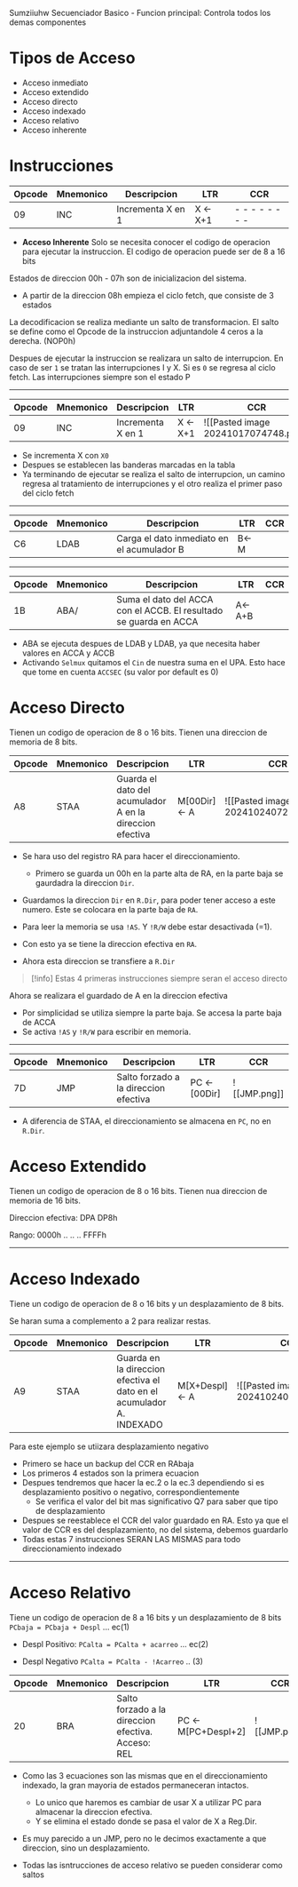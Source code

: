  Sumziiuhw
Secuenciador Basico - Funcion principal: Controla todos los demas componentes

# Tipos de Acceso

- Acceso inmediato
- Acceso extendido
- Acceso directo
- Acceso indexado
- Acceso relativo
- Acceso inherente

# Instrucciones


| Opcode | Mnemonico | Descripcion       | LTR      | CCR             |
| ------ | --------- | ----------------- | -------- | --------------- |
| 09     | INC       | Incrementa X en 1 | X <- X+1 | - - - - - - - - |


- **Acceso Inherente**
Solo se necesita conocer el codigo de operacion para ejecutar la instruccion.
El codigo de operacion puede ser de 8 a 16 bits


Estados de direccion 00h - 07h son de inicializacion del sistema.
- A partir de la direccion 08h empieza el ciclo fetch, que consiste de 3 estados

La decodificacion se realiza mediante un salto de transformacion. El salto se define como el Opcode de la instruccion adjuntandole 4 ceros a la derecha.  (NOP0h)

Despues de ejecutar la instruccion se realizara un salto de interrupcion. En caso de ser `1` se tratan las interrupciones I y X. Si es `0` se regresa al ciclo fetch.
Las interrupciones siempre son el estado P

___

| Opcode | Mnemonico | Descripcion       | LTR      | CCR                                  |
| ------ | --------- | ----------------- | -------- | ------------------------------------ |
| 09     | INC       | Incrementa X en 1 | X <- X+1 | ![[Pasted image 20241017074748.png]] |

- Se incrementa X con `X0`
- Despues se establecen las banderas marcadas en la tabla
- Ya terminando de ejecutar se realiza el salto de interrupcion, un camino regresa al tratamiento de interrupciones y el otro realiza el primer paso del ciclo fetch

___

| Opcode | Mnemonico | Descripcion                                | LTR  | CCR |
| ------ | --------- | ------------------------------------------ | ---- | --- |
| C6     | LDAB      | Carga el dato inmediato en el acumulador B | B<-M |     |

____

| Opcode | Mnemonico | Descripcion                                                       | LTR    | CCR |
| ------ | --------- | ----------------------------------------------------------------- | ------ | --- |
| 1B     | ABA/      | Suma el dato del ACCA con el ACCB. El resultado se guarda en ACCA | A<-A+B |     |

- ABA se ejecuta despues de LDAB y LDAB, ya que necesita haber valores en ACCA y ACCB
- Activando `Selmux` quitamos el `Cin` de nuestra suma en el UPA. Esto hace que tome en cuenta `ACCSEC` (su valor por default es 0)


# Acceso Directo

Tienen un codigo de operacion de 8 o 16 bits. Tienen una direccion de memoria de 8 bits.

| Opcode | Mnemonico | Descripcion                                              | LTR            | CCR                                  |
| ------ | --------- | -------------------------------------------------------- | -------------- | ------------------------------------ |
| A8     | STAA      | Guarda el dato del acumulador A en la direccion efectiva | M\[00Dir] <- A | ![[Pasted image 20241024072016.png]] |

- Se hara uso del registro RA para hacer el direccionamiento. 
	- Primero se guarda un 00h en la parte alta de RA, en la parte baja se gaurdadra la direccion `Dir`.
- Guardamos la direccion `Dir` en `R.Dir`, para poder tener acceso a este numero. Este se colocara en la parte baja de `RA`.
- Para leer la memoria se usa `!AS`. Y `!R/W` debe estar desactivada (=1).
- Con esto ya se tiene la direccion efectiva en `RA`.

- Ahora esta direccion se transfiere a `R.Dir`

>[!info] Estas 4 primeras instrucciones siempre seran el acceso directo

Ahora se realizara el guardado de A en la direccion efectiva

- Por simplicidad se utiliza siempre la parte baja. Se accesa la parte baja de ACCA
- Se activa `!AS` y `!R/W` para escribir en memoria.

---

| Opcode | Mnemonico | Descripcion                           | LTR            | CCR          |
| ------ | --------- | ------------------------------------- | -------------- | ------------ |
| 7D     | JMP       | Salto forzado a la direccion efectiva | PC <- \[00Dir] | ![[JMP.png]] |

- A diferencia de STAA, el direccionamiento se almacena en `PC`, no en `R.Dir`.

# Acceso Extendido
Tienen un codigo de operacion de 8 o 16 bits. Tienen nua direccion de memoria de 16 bits.

Direccion efectiva:
DPA DP8h

Rango: 0000h .. .. .. FFFFh


___
# Acceso Indexado

Tiene un codigo de operacion de 8 o 16 bits y un desplazamiento de 8 bits.

Se haran suma a complemento a 2 para realizar restas.

| Opcode | Mnemonico | Descripcion                                                          | LTR              | CCR                                  |
| ------ | --------- | -------------------------------------------------------------------- | ---------------- | ------------------------------------ |
| A9     | STAA      | Guarda en la direccion efectiva el dato en el acumulador A. INDEXADO | M\[X+Despl] <- A | ![[Pasted image 20241024072016.png]] |


Para este ejemplo se utiizara desplazamiento negativo

- Primero se hace un backup del CCR en RAbaja
- Los primeros 4 estados son la primera ecuacion
- Despues tendremos que hacer la ec.2 o la ec.3 dependiendo si es desplazamiento positivo o negativo, correspondientemente
	- Se verifica el valor del bit mas significativo Q7 para saber que tipo de desplazamiento
- Despues se reestablece el CCR del valor guardado en RA. Esto ya que el valor de  CCR es del desplazamiento, no del sistema, debemos guardarlo
- Todas estas 7 instrucciones SERAN LAS MISMAS para todo direccionamiento indexado

___
# Acceso Relativo
Tiene un codigo de operacion de 8 a 16 bits y un desplazamiento de 8 bits
`PCbaja = PCbaja + Despl` ... ec(1)

- Despl Positivo:
`PCalta = PCalta + acarreo`  ... ec(2)

- Despl Negativo
`PCalta = PCalta - !Acarreo`  .. (3)


| Opcode | Mnemonico | Descripcion                                           | LTR                  | CCR          |
| ------ | --------- | ----------------------------------------------------- | -------------------- | ------------ |
| 20     | BRA       | Salto forzado a la direccion efectiva.<br>Acceso: REL | PC <- M\[PC+Despl+2] | ![[JMP.png]] |

- Como las 3 ecuaciones son las mismas que en el direccionamiento indexado, la gran mayoria de estados permaneceran intactos.
	- Lo unico que haremos es cambiar de usar X a utilizar PC para almacenar la direccion efectiva.
	- Y se elimina el estado donde se pasa el valor de X a Reg.Dir.

- Es muy parecido a un JMP, pero no le decimos exactamente a que direccion, sino un desplazamiento.
- Todas las isntrucciones de acceso relativo se pueden considerar como saltos


